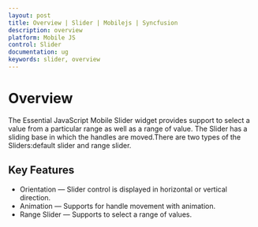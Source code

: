 ```yaml
---
layout: post
title: Overview | Slider | Mobilejs | Syncfusion
description: overview
platform: Mobile JS
control: Slider
documentation: ug
keywords: slider, overview
---
```


# Overview

 The Essential JavaScript Mobile Slider widget provides support to select a value from a particular range as well as a range of value. The Slider has a sliding base in which the handles are moved.There are two types of the Sliders:default slider and range slider.

## Key Features

* Orientation — Slider control is displayed in horizontal or vertical direction.
* Animation — Supports for handle movement with animation.
* Range Slider — Supports to select a range of values.




